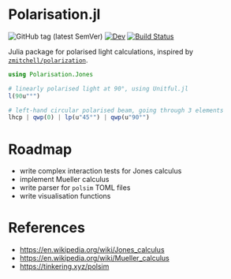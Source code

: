 # Polarisation.jl
![GitHub tag (latest SemVer)](https://img.shields.io/github/v/tag/oleskiewicz/Polarisation.jl)
[![Dev](https://img.shields.io/badge/docs-dev-blue.svg)](https://oleskiewicz.github.io/Polarisation.jl/dev)
[![Build Status](https://github.com/oleskiewicz/Polarisation.jl/workflows/CI/badge.svg)](https://github.com/oleskiewicz/Polarisation.jl/actions)

Julia package for polarised light calculations, inspired by
[`zmitchell/polarization`](https://github.com/zmitchell/polarization).

```julia
using Polarisation.Jones

# linearly polarised light at 90°, using Unitful.jl
l(90u"°")

# left-hand circular polarised beam, going through 3 elements
lhcp | qwp(0) | lp(u"45°") | qwp(u"90°")
```

# Roadmap
- write complex interaction tests for Jones calculus
- implement Mueller calculus
- write parser for `polsim` TOML files
- write visualisation functions

# References
- <https://en.wikipedia.org/wiki/Jones_calculus>
- <https://en.wikipedia.org/wiki/Mueller_calculus>
- <https://tinkering.xyz/polsim>
